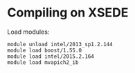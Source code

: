 

Compiling on XSEDE
==================

Load modules:

    module unload intel/2013_sp1.2.144
    module load boost/1.55.0
    module load intel/2015.2.164
    module load mvapich2_ib

